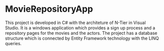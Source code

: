 # MovieRepositoryApp
This project is developed in C# with the architeture of N-Tier in Visual Studio. It is a windows application which provides a sign up process and a repository pages for the movies and the actors. The project has a database structure which is connected by Entity Framework technology with the LINQ queries.  
